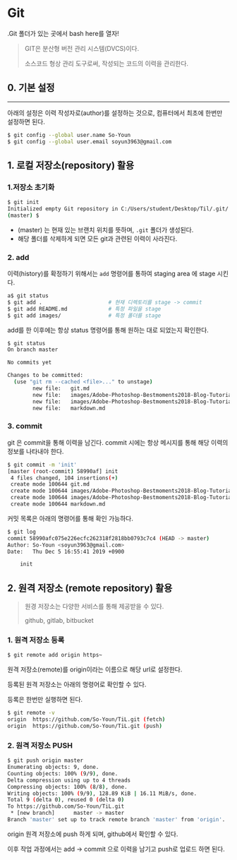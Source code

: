 # Git

.Git 폴더가 있는 곳에서 bash here를 열자!

> GIT은 분산형 버전 관리 시스템(DVCS)이다.
>
> 소스코드 형상 관리 도구로써, 작성되는 코드의 이력을 관리한다.



## 0. 기본 설정

---

아래의 설정은 이력 작성자로(author)를 설정하는 것으로, 컴퓨터에서 최초에 한번만 설정하면 된다.

``` bash
$ git config --global user.name So-Youn
$ git config --global user.email soyun3963@gmail.com

```



## 1. 로컬 저장소(repository) 활용

### 1.저장소 초기화

``` bash
$ git init
Initialized empty Git repository in C:/Users/student/Desktop/Til/.git/
(master) $
```



* (master) 는 현재 있는 브랜치 위치를 뜻하며, `.git` 폴더가 생성된다.
* 해당 폴더를 삭제하게 되면 모든 git과 관련된 이력이 사라진다.

### 2. add

이력(history)를 확정하기 위해서는 `add` 명령어를 통하여 staging area 에 stage 시킨다.

```bash
a$ git status
$ git add .						# 현재 디렉토리를 stage -> commit	
$ git add README.md				# 특정 파일을 stage
$ git add images/				# 특정 폴더를 stage
```

add를 한 이후에는 항상 status 명령어를 통해 원하는 대로 되었는지 확인한다.

```bash
$ git status
On branch master

No commits yet

Changes to be committed:
  (use "git rm --cached <file>..." to unstage)
        new file:   git.md
        new file:   images/Adobe-Photoshop-Bestmoments2018-Blog-Tutorial-1-819x1024-1575530247650.jpg
        new file:   images/Adobe-Photoshop-Bestmoments2018-Blog-Tutorial-1-819x1024.jpg
        new file:   markdown.md

```

### 3. commit

git 은 commit을 통해 이력을 남긴다. commit 시에는 항상 메시지를 통해 해당 이력의 정보를 나타내야 한다.

```bash
$ git commit -m 'init'
[master (root-commit) 58990af] init
 4 files changed, 104 insertions(+)
 create mode 100644 git.md
 create mode 100644 images/Adobe-Photoshop-Bestmoments2018-Blog-Tutorial-1-819x1024-1575530247650.jpg
 create mode 100644 images/Adobe-Photoshop-Bestmoments2018-Blog-Tutorial-1-819x1024.jpg
 create mode 100644 markdown.md

```

커밋 목록은 아래의 명령어를 통해 확인 가능하다.

```bash
$ git log
commit 58990afc075e226ecfc262318f2818bb0793c7c4 (HEAD -> master)
Author: So-Youn <soyun3963@gmail.com>
Date:   Thu Dec 5 16:55:41 2019 +0900

	init

```



## 2. 원격 저장소 (remote repository) 활용

> 원경 저장소는 다양한 서비스를 통해 제공받을 수 있다.
>
> github, gitlab, bitbucket



### 1. 원격 저장소 등록

``` bash
$ git remote add origin https~
```

원격 저장소(remote)를 origin이라는 이름으로 해당 url로 설정한다.

등록된 원격 저장소는 아래의 명령어로 확인할 수 있다.

등록은 한번만 실행하면 된다.

``` bash
$ git remote -v
origin  https://github.com/So-Youn/TiL.git (fetch)
origin  https://github.com/So-Youn/TiL.git (push)
```

### 2. 원격 저장소 PUSH

```bash
$ git push origin master
Enumerating objects: 9, done.
Counting objects: 100% (9/9), done.
Delta compression using up to 4 threads
Compressing objects: 100% (8/8), done.
Writing objects: 100% (9/9), 128.89 KiB | 16.11 MiB/s, done.
Total 9 (delta 0), reused 0 (delta 0)
To https://github.com/So-Youn/TiL.git
 * [new branch]      master -> master
Branch 'master' set up to track remote branch 'master' from 'origin'.

```

origin 원격 저장소에 push 하게 되며, github에서 확인할 수 있다.

이후 작업 과정에서는 add -> commit 으로 이력을 남기고 push로 업로드 하면 된다.

